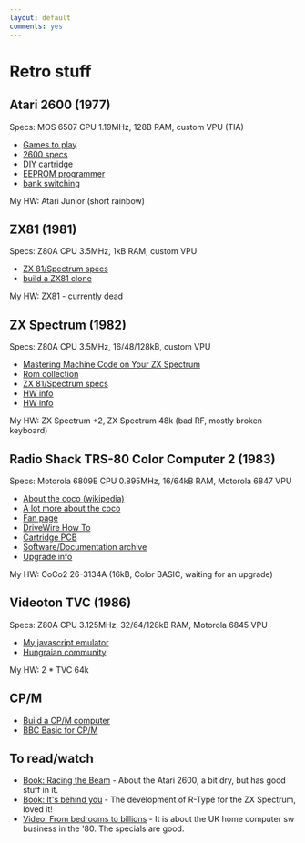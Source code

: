 ```yaml
---
layout: default
comments: yes
---
```


Retro stuff
====================

Atari 2600 (1977)
-----------------

Specs: MOS 6507 CPU 1.19MHz, 128B RAM, custom VPU (TIA)

* [Games to play](http://videogamecritic.com/2600.htm)
* [2600 specs](http://problemkaputt.de/2k6specs.htm)
* [DIY cartridge](http://www.thehopelesshobbyist.com/games/atari-2600-32-in-1-game-cartridge)
* [EEPROM programmer](http://forum.arduino.cc/index.php?topic=163682.0)
* [bank switching](http://www.classic-games.com/atari2600/bankswitch.html)

My HW: Atari Junior (short rainbow)

ZX81 (1981)
-----------

Specs: Z80A CPU 3.5MHz, 1kB RAM, custom VPU

* [ZX 81/Spectrum specs](http://problemkaputt.de/zxdocs.htm)
* [build a ZX81 clone](http://echorod.home.xs4all.nl/zx/zx97_lite.htm)

My HW: ZX81 - currently dead

ZX Spectrum (1982)
------------------

Specs: Z80A CPU 3.5MHz, 16/48/128kB, custom VPU

* [Mastering Machine Code on Your ZX Spectrum](http://www.worldofspectrum.org/infoseekid.cgi?id=2000237)
* [Rom collection](http://www.shadowmagic.org.uk/spectrum/roms.html)
* [ZX 81/Spectrum specs](http://problemkaputt.de/zxdocs.htm)
* [HW info](http://wordpress.animatez.co.uk/computers/zx-spectrum/hardware/)
* [HW info](http://www.worldofspectrum.org/faq/reference/48kreference.htm#Hardware)

My HW: ZX Spectrum +2, ZX Spectrum 48k (bad RF, mostly broken keyboard)

Radio Shack TRS-80 Color Computer 2 (1983)
------------------------------------------

Specs: Motorola 6809E CPU 0.895MHz, 16/64kB RAM, Motorola 6847 VPU

* [About the coco (wikipedia)](http://en.wikipedia.org/wiki/TRS-80_Color_Computer)
* [A lot more about the coco](http://www.cocopedia.com/wiki/index.php/Tandy%27s_Little_Wonder)
* [Fan page](http://tandycoco.com/)
* [DriveWire How To](http://www.frontiernet.net/~mmarlette/Cloud-9/Software/DriveWire3.html)
* [Cartridge PCB](http://www.nf6x.net/2013/10/cocoeprompak/)
* [Software/Documentation archive](http://www.colorcomputerarchive.com/)
* [Upgrade info](http://www.amibay.com/showthread.php?7423-TRS-80-Color-Computer-2-Upgrades)

My HW: CoCo2 26-3134A (16kB, Color BASIC, waiting for an upgrade)

Videoton TVC (1986)
-------------------

Specs: Z80A CPU 3.125MHz, 32/64/128kB RAM, Motorola 6845 VPU

* [My javascript emulator](http://github.com/teki/jstvc)
* [Hungraian community](http://tvc.homeserver.hu/)

My HW: 2 * TVC 64k

CP/M
----

* [Build a CP/M computer](http://searle.hostei.com/grant/cpm/index.html)
* [BBC Basic for CP/M](http://www.bbcbasic.co.uk/bbcbasic/z80basic.html)

To read/watch
-------------

* [Book: Racing the Beam](http://mitpress.mit.edu/books/racing-beam) - About the Atari 2600, a bit dry, but has good stuff in it.
* [Book: It's behind you](http://bizzley.com) - The development of R-Type for the ZX Spectrum, loved it!
* [Video: From bedrooms to billions](http://www.frombedroomstobillions.com) - It is about the UK home computer sw business in the '80. The specials are good.
